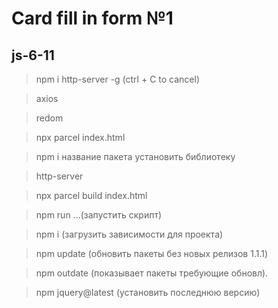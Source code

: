 # Card fill in form №1
## js-6-11
> npm i http-server -g  (ctrl + C to cancel)

> axios

> redom

> npx parcel index.html

> npm i название пакета установить библиотеку

> http-server

> npx parcel build index.html

> npm run ...(запустить скрипт)

> npm i (загрузить зависимости для проекта)

> npm update (обновить пакеты без новых релизов 1.1.1)

> npm outdate (показывает пакеты требующие обновл).

> npm jquery@latest (установить последнюю версию)
